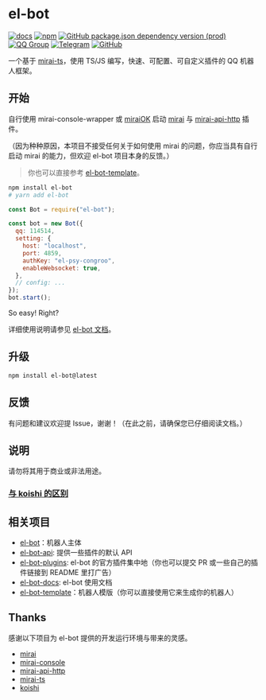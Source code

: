 # el-bot

[![docs](https://github.com/ElpsyCN/el-bot-docs/workflows/docs/badge.svg)](https://docs.bot.elpsy.cn/)
[![npm](https://img.shields.io/npm/v/el-bot?logo=npm)](https://www.npmjs.com/package/el-bot)
[![GitHub package.json dependency version (prod)](https://img.shields.io/github/package-json/dependency-version/YunYouJun/el-bot/mirai-ts?logo=typescript)](https://github.com/YunYouJun/mirai-ts)
[![QQ Group](https://img.shields.io/badge/QQ%20Group-707408530-12B7F5?logo=tencent-qq)](https://shang.qq.com/wpa/qunwpa?idkey=5b0eef3e3256ce23981f3b0aa2457175c66ca9194efd266fd0e9a7dbe43ed653)
[![Telegram](https://img.shields.io/badge/Telegram-elpsy__cn-blue?logo=telegram)](https://t.me/elpsy_cn)
[![GitHub](https://img.shields.io/github/license/YunYouJun/el-bot)](https://github.com/YunYouJun/el-bot/blob/master/LICENSE)

一个基于 [mirai-ts](https://github.com/YunYouJun/mirai-ts)，使用 TS/JS 编写，快速、可配置、可自定义插件的 QQ 机器人框架。

## 开始

自行使用 mirai-console-wrapper 或 [miraiOK](https://github.com/LXY1226/miraiOK) 启动 [mirai](https://github.com/mamoe/mirai) 与 [mirai-api-http](https://github.com/mamoe/mirai-api-http) 插件。

（因为种种原因，本项目不接受任何关于如何使用 mirai 的问题，你应当具有自行启动 mirai 的能力，但欢迎 el-bot 项目本身的反馈。）

> 你也可以直接参考 [el-bot-template](https://github.com/ElpsyCN/el-bot-template)。

```sh
npm install el-bot
# yarn add el-bot
```

```js
const Bot = require("el-bot");

const bot = new Bot({
  qq: 114514,
  setting: {
    host: "localhost",
    port: 4859,
    authKey: "el-psy-congroo",
    enableWebsocket: true,
  },
  // config: ...
});
bot.start();
```

So easy! Right?

详细使用说明请参见 [el-bot 文档](https://docs.bot.elpsy.cn/)。

## 升级

```sh
npm install el-bot@latest
```

## 反馈

有问题和建议欢迎提 Issue，谢谢！（在此之前，请确保您已仔细阅读文档。）

## 说明

请勿将其用于商业或非法用途。

### [与 koishi 的区别](https://docs.bot.elpsy.cn/about.html#与-koishi-的区别)

## 相关项目

- [el-bot](https://github.com/YunYouJun/el-bot)：机器人主体
- [el-bot-api](https://github.com/ElpsyCN/el-bot-api): 提供一些插件的默认 API
- [el-bot-plugins](https://github.com/ElpsyCN/el-bot-plugins): el-bot 的官方插件集中地（你也可以提交 PR 或一些自己的插件链接到 README 里打广告）
- [el-bot-docs](https://github.com/ElpsyCN/el-bot-docs): el-bot 使用文档
- [el-bot-template](https://github.com/ElpsyCN/el-bot-template)：机器人模版（你可以直接使用它来生成你的机器人）

## Thanks

感谢以下项目为 el-bot 提供的开发运行环境与带来的灵感。

- [mirai](https://github.com/mamoe/mirai)
- [mirai-console](https://github.com/mamoe/mirai-console)
- [mirai-api-http](https://github.com/mamoe/mirai-api-http)
- [mirai-ts](https://github.com/YunYouJun/mirai-ts)
- [koishi](https://github.com/koishijs/koishi)
